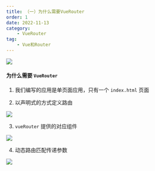 ```yaml
---
title: （一）为什么需要VueRouter
order: 1
date: 2022-11-13
category:
    - VueRouter
tag: 
    - Vue和Router
---
```


![](https://image.zswei.xyz/img/202211131152689.png)

#### 为什么需要 `VueRouter`
1. 我们编写的应用是单页面应用，只有一个 `index.html` 页面

2. 以声明式的方式定义路由

![](https://image.zswei.xyz/img/202211131202358.png)

3. `vueRouter` 提供的对应组件

![](https://image.zswei.xyz/img/202211131203743.png)

4. 动态路由匹配传递参数

![](https://image.zswei.xyz/img/202211131204497.png)